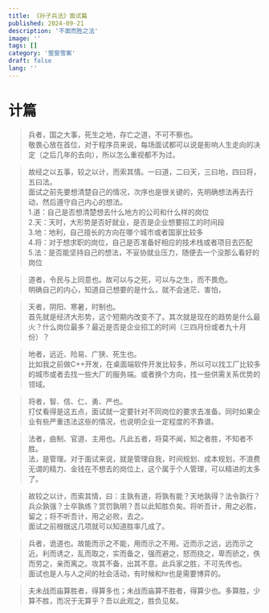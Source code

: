 ```yaml
---
title: 《孙子兵法》面试篇
published: 2024-09-21
description: '不面而胜之法'
image: ''
tags: []
category: '萤窗雪案'
draft: false 
lang: ''
---
```


# 计篇
>兵者，国之大事，死生之地，存亡之道，不可不察也。  
敬畏心放在首位，对于程序员来说，每场面试都可以说是影响人生走向的决定（之后几年的去向），所以怎么重视都不为过。  

>故经之以五事，较之以计，而索其情。一曰道，二曰天，三曰地，四曰将，五曰法。  
面试之前先要想清楚自己的情况，次序也是很关键的，先明确想法再去行动，然后遵守自己内心的想法。  
1.道：自己是否想清楚想去什么地方的公司和什么样的岗位  
2.天：天时，大形势是否好就业，是否是企业想要招工的时间段  
3.地：地利，自己擅长的方向在哪个城市或者国家比较多  
4.将：对于想求职的岗位，自己是否准备好相应的技术栈或者项目去匹配  
5.法：是否能坚持自己的想法，不妥协就业压力，随便去一个没那么看好的岗位  

>道者，令民与上同意也。故可以与之死，可以与之生，而不畏危。  
明确自己的内心，知道自己想要的是什么，就不会迷茫、害怕，  

>天者，阴阳、寒暑，时制也。  
首先就是经济大形势，这个短期内改变不了。其次就是现在的趋势是什么最火？什么岗位最多？最近是否是企业招工的时间（三四月份或者九十月份）？  

>地者，远近、险易、广狭、死生也。  
比如我之前做C++开发，在桌面端软件开发比较多，所以可以找工厂比较多的城市或者去找一些大厂的服务端。或者换个方向，找一些供需关系优势的领域。  
 
>将者，智、信、仁、勇、严也。  
打仗看得是这五点，面试就一定要针对不同岗位的要求去准备。同时如果企业有些严重违法这些的情况，也说明企业一定程度的不靠谱。  

>法者，曲制、官道、主用也。凡此五者，将莫不闻，知之者胜，不知者不胜。  
法，是管理。对于面试来说，就是管理自我，时间规划、成本规划，不浪费无谓的精力、金钱在不想去的岗位上，这个属于个人管理，可以精进的太多了。  

>故较之以计，而索其情，曰：主孰有道，将孰有能？天地孰得？法令孰行？兵众孰强？士卒孰练？赏罚孰明？吾以此知胜负矣。将听吾计，用之必胜，留之；将不听吾计，用之必败，去之。  
面试之前根据这几项就可以知道胜率几成了。  

>兵者，诡道也。故能而示之不能，用而示之不用。近而示之远，远而示之近。利而诱之，乱而取之，实而备之，强而避之，怒而挠之，卑而骄之，佚而劳之，亲而离之。攻其不备，出其不意。此兵家之胜，不可先传也。  
面试也是人与人之间的社会活动，有时候和hr也是需要博弈的。  

>夫未战而庙算胜者，得算多也；未战而庙算不胜者，得算少也。多算胜，少算不胜，而况于无算乎？吾以此观之，胜负见矣。  